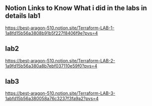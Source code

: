 Notion Links to Know What i did in the labs in details
lab1 
---------------
https://best-aragon-510.notion.site/Terraform-LAB-1-1a8fd15b56a3808b91b5f227f8406f9e?pvs=4

lab2
----------------------------------------------------------------------------------
https://best-aragon-510.notion.site/Terraform-LAB-2-1a9fd15b56a380a8b7ebf037110e59f0?pvs=4

lab3
------------------------------------------------------------------------------------

https://best-aragon-510.notion.site/Terraform-LAB-3-1abfd15b56a380058a76c3237f3fa9a2?pvs=4
